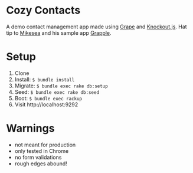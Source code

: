 Cozy Contacts
=======

A demo contact management app made using [Grape](https://github.com/intridea/grape) and [Knockout.js](http://knockoutjs.com/). Hat tip to [Mikesea](https://github.com/mikesea) and his sample app [Grapple](https://github.com/mikesea/grapple).

# Setup

1. Clone
2. Install: `$ bundle install`
3. Migrate: `$ bundle exec rake db:setup`
4. Seed: `$ bundle exec rake db:seed`
5. Boot: `$ bundle exec rackup`
6. Visit http://localhost:9292

# Warnings

- not meant for production
- only tested in Chrome
- no form validations
- rough edges abound!